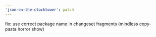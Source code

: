 ```yaml
---
'json-on-the-clocktower': patch
---
```


fix: use correct package name in changeset fragments (mindless copy-pasta horror show)
